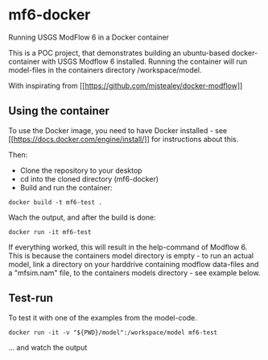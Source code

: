 # mf6-docker
Running USGS ModFlow 6 in a Docker container

This is a POC project, that demonstrates building an ubuntu-based docker-container with USGS Modflow 6 installed. Running the container will run model-files in the containers directory /workspace/model. 

With inspirating from [[https://github.com/mjstealey/docker-modflow]]

## Using the container
To use the Docker image, you need to have Docker installed - see [[https://docs.docker.com/engine/install/]] for instructions about this.

Then:
- Clone the repository to your desktop
- cd into the cloned directory (mf6-docker)
- Build and run the container:
```shell
docker build -t mf6-test .
```

Wach the output, and after the build is done:
```shell
docker run -it mf6-test
```

If everything worked, this will result in the help-command of Modflow 6. This is because the containers model directory is empty - to run an actual model, link a directory on your harddrive containing modflow data-files and a "mfsim.nam" file, to the containers models directory - see example below.

## Test-run
To test it with one of the examples from the model-code.
```shell
docker run -it -v "${PWD}/model":/workspace/model mf6-test
```
... and watch the output
